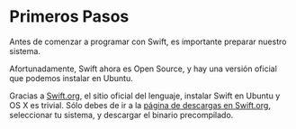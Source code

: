 # Primeros Pasos

Antes de comenzar a programar con Swift, es importante preparar nuestro sistema.

Afortunadamente, Swift ahora es Open Source, y hay una versión oficial que podemos instalar en Ubuntu.

Gracias a [Swift.org](http://swift.org), el sitio oficial del lenguaje, instalar Swift en Ubuntu y OS X es trivial. Sólo debes de ir a la [página de descargas en Swift.org](https://swift.org/download/), seleccionar tu sistema, y descargar el binario precompilado. 

